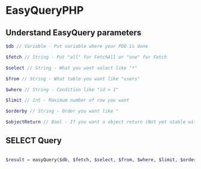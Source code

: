 # EasyQueryPHP

## Understand EasyQuery parameters

```php
$db // Variable - Put variable where your PDO is done
```

```php
$fetch // String - Put "all" for FetchAll or "one" for Fetch
```

```php
$select // String - What you want select like "*"
```

```php
$from // String - What table you want like "users"
```

```php
$where // String - Condition like "id > 1"
```

```php
$limit // Int - Maximum number of row you want
```

```php
$orderby // String - Order you want like "
```

```php
$objectReturn // Bool - If you want a object return (Not yet stable with FetchAll)
```

## SELECT Query

```php

$result = easyQuery($db, $fetch, $select, $from, $where, $limit, $orderby, $objectReturn);

```

